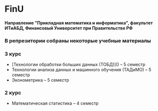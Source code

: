 # $\text{FinU}$
#### $\text{Направление "Прикладная математика и информатика", факультет ИТиАБД, Финансовый Университет при Правительстве РФ}$

### $\text{В репрезитории собраны некоторые учебные материалы}$

### $\text{3 курс}$
* $\text{[Технологии обработки больших данных (ТОБД)]() – 5 семестр}$
* $\text{Технологии анализа данных и машинного обучения (ТАДиМО) – 5 семестр}$
* $\text{Эконометрика – 5 семестр}$

### $\text{2 курс}$
* $\text{Математическая статистика – 4 семестр}$
